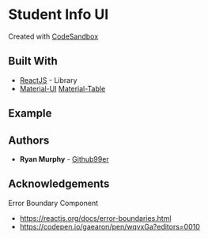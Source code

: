 # Student Info UI
Created with [CodeSandbox](https://codesandbox.io)

## Built With
* [ReactJS](https://reactjs.org/) - Library
* [Material-UI](https://github.com/mui-org/material-ui)
[Material-Table](https://github.com/mbrn/material-table)

## Example


## Authors

* **Ryan Murphy** - [Github99er](https://github.com/Github99er)

## Acknowledgements

Error Boundary Component
- https://reactjs.org/docs/error-boundaries.html
- https://codepen.io/gaearon/pen/wqvxGa?editors=0010


